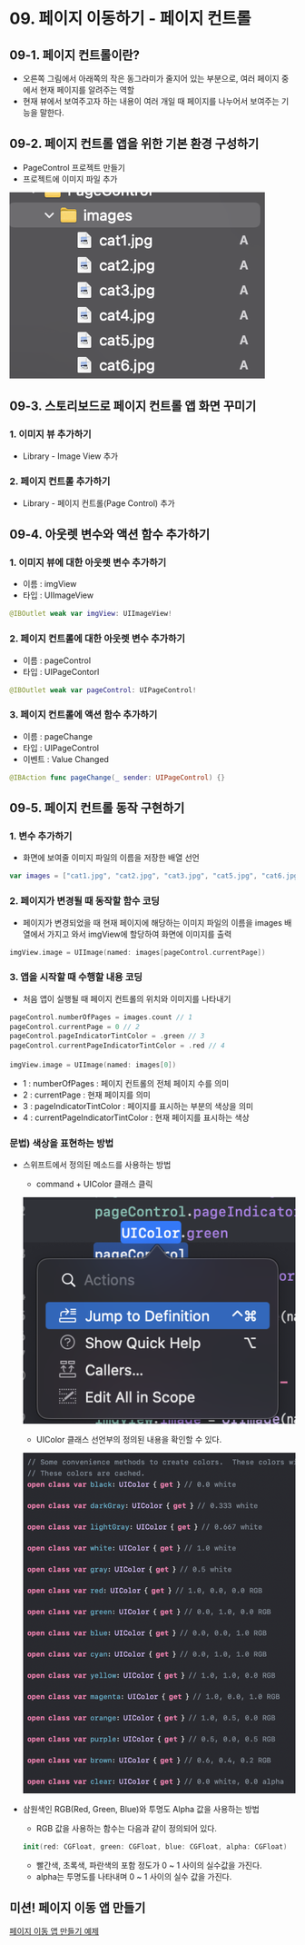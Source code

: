 # 09. 페이지 이동하기 - 페이지 컨트롤

## 09-1. 페이지 컨트롤이란?

- 오른쪽 그림에서 아래쪽의 작은 동그라미가 줄지어 있는 부분으로, 여러 페이지 중에서 현재 페이지를 알려주는 역할
- 현재 뷰에서 보여주고자 하는 내용이 여러 개일 때 페이지를 나누어서 보여주는 기능을 말한다.

## 09-2. 페이지 컨트롤 앱을 위한 기본 환경 구성하기

- PageControl 프로젝트 만들기
- 프로젝트에 이미지 파일 추가

![스크린샷 2021-10-09 오전 12.39.50.png](https://github.com/mingging/doit_ios_study/blob/master/md_image/09_image/%EC%8A%A4%ED%81%AC%EB%A6%B0%EC%83%B7_2021-10-09_%EC%98%A4%EC%A0%84_12.39.50.png)

## 09-3. 스토리보드로 페이지 컨트롤 앱 화면 꾸미기

### 1. 이미지 뷰 추가하기

- Library - Image View 추가

### 2. 페이지 컨트롤 추가하기

- Library - 페이지 컨트롤(Page Control) 추가

## 09-4. 아웃렛 변수와 액션 함수 추가하기

### 1. 이미지 뷰에 대한 아웃렛 변수 추가하기

- 이름 :  imgView
- 타입 : UIImageView

```swift
@IBOutlet weak var imgView: UIImageView!
```

### 2. 페이지 컨트롤에 대한 아웃렛 변수 추가하기

- 이름 : pageControl
- 타입 : UIPageContorl

```swift
@IBOutlet weak var pageControl: UIPageControl!
```

### 3. 페이지 컨트롤에 액션 함수 추가하기

- 이름 : pageChange
- 타입 : UIPageControl
- 이벤트 : Value Changed

```swift
@IBAction func pageChange(_ sender: UIPageControl) {}
```

## 09-5. 페이지 컨트롤 동작 구현하기

### 1. 변수 추가하기

- 화면에 보여줄 이미지 파일의 이름을 저장한 배열 선언

```swift
var images = ["cat1.jpg", "cat2.jpg", "cat3.jpg", "cat5.jpg", "cat6.jpg"]
```

### 2. 페이지가 변경될 때 동작할 함수 코딩

- 페이지가 변경되었을 때 현재 페이지에 해당하는 이미지 파일의 이름을 images 배열에서 가지고 와서 imgView에 할당하여 화면에 이미지를 출력

```swift
imgView.image = UIImage(named: images[pageControl.currentPage])
```

### 3. 앱을 시작할 때 수행할 내용 코딩

- 처음 앱이 실행될 때 페이지 컨트롤의 위치와 이미지를 나타내기

```swift
pageControl.numberOfPages = images.count // 1
pageControl.currentPage = 0 // 2
pageControl.pageIndicatorTintColor = .green // 3
pageControl.currentPageIndicatorTintColor = .red // 4
        
imgView.image = UIImage(named: images[0])
```

- 1 : numberOfPages : 페이지 컨트롤의 전체 페이지 수를 의미
- 2 : currentPage : 현재 페이지를 의미
- 3 : pageIndicatorTintColor : 페이지를 표시하는 부분의 색상을 의미
- 4 : currentPageIndicatorTintColor : 현재 페이지를 표시하는 색상

### 문법) 색상을 표현하는 방법

- 스위프트에서 정의된 메소드를 사용하는 방법
    - command + UIColor 클래스 클릭
    
    ![스크린샷 2021-10-09 오전 12.54.42.png](https://github.com/mingging/doit_ios_study/blob/master/md_image/09_image/%EC%8A%A4%ED%81%AC%EB%A6%B0%EC%83%B7_2021-10-09_%EC%98%A4%EC%A0%84_12.54.42.png)
    
    - UIColor 클래스 선언부의 정의된 내용을 확인할 수 있다.
    
    ![스크린샷 2021-10-09 오전 12.55.29.png](https://github.com/mingging/doit_ios_study/blob/master/md_image/09_image/%EC%8A%A4%ED%81%AC%EB%A6%B0%EC%83%B7_2021-10-09_%EC%98%A4%EC%A0%84_12.55.29.png)
    
- 삼원색인 RGB(Red, Green, Blue)와 투명도 Alpha 값을 사용하는 방법
    - RGB 값을 사용하는 함수는 다음과 같이 정의되어 있다.
    
    ```swift
    init(red: CGFloat, green: CGFloat, blue: CGFloat, alpha: CGFloat)
    ```
    
    - 빨간색, 초록색, 파란색의 포함 정도가 0 ~ 1 사이의 실수값을 가진다.
    - alpha는 투명도를 나타내며 0 ~ 1 사이의 실수 값을 가진다.
    

## 미션! 페이지 이동 앱 만들기
[페이지 이동 앱 만들기 예제](https://github.com/mingging/doit_ios_study/tree/master/09/Mission_PageControl)

